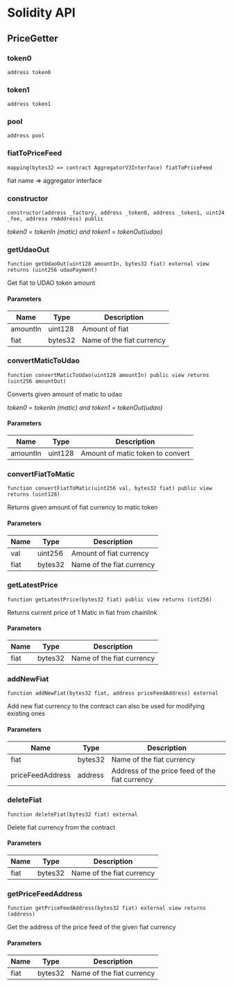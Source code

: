 # Solidity API

## PriceGetter

### token0

```solidity
address token0
```

### token1

```solidity
address token1
```

### pool

```solidity
address pool
```

### fiatToPriceFeed

```solidity
mapping(bytes32 => contract AggregatorV3Interface) fiatToPriceFeed
```

fiat name => aggregator interface

### constructor

```solidity
constructor(address _factory, address _token0, address _token1, uint24 _fee, address rmAddress) public
```

_token0 = tokenIn (matic) and token1 = tokenOut(udao)_

### getUdaoOut

```solidity
function getUdaoOut(uint128 amountIn, bytes32 fiat) external view returns (uint256 udaoPayment)
```

Get fiat to UDAO token amount

#### Parameters

| Name | Type | Description |
| ---- | ---- | ----------- |
| amountIn | uint128 | Amount of fiat |
| fiat | bytes32 | Name of the fiat currency |

### convertMaticToUdao

```solidity
function convertMaticToUdao(uint128 amountIn) public view returns (uint256 amountOut)
```

Converts given amount of matic to udao

_token0 = tokenIn (matic) and token1 = tokenOut(udao)_

#### Parameters

| Name | Type | Description |
| ---- | ---- | ----------- |
| amountIn | uint128 | Amount of matic token to convert |

### convertFiatToMatic

```solidity
function convertFiatToMatic(uint256 val, bytes32 fiat) public view returns (uint128)
```

Returns given amount of fiat currency to matic token

#### Parameters

| Name | Type | Description |
| ---- | ---- | ----------- |
| val | uint256 | Amount of fiat currency |
| fiat | bytes32 | Name of the fiat currency |

### getLatestPrice

```solidity
function getLatestPrice(bytes32 fiat) public view returns (int256)
```

Returns current price of 1 Matic in fiat from chainlink

#### Parameters

| Name | Type | Description |
| ---- | ---- | ----------- |
| fiat | bytes32 | Name of the fiat currency |

### addNewFiat

```solidity
function addNewFiat(bytes32 fiat, address priceFeedAddress) external
```

Add new fiat currency to the contract can also be used for modifying existing ones

#### Parameters

| Name | Type | Description |
| ---- | ---- | ----------- |
| fiat | bytes32 | Name of the fiat currency |
| priceFeedAddress | address | Address of the price feed of the fiat currency |

### deleteFiat

```solidity
function deleteFiat(bytes32 fiat) external
```

Delete fiat currency from the contract

#### Parameters

| Name | Type | Description |
| ---- | ---- | ----------- |
| fiat | bytes32 | Name of the fiat currency |

### getPriceFeedAddress

```solidity
function getPriceFeedAddress(bytes32 fiat) external view returns (address)
```

Get the address of the price feed of the given fiat currency

#### Parameters

| Name | Type | Description |
| ---- | ---- | ----------- |
| fiat | bytes32 | Name of the fiat currency |

